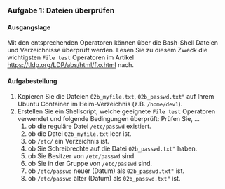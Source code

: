 ### Aufgabe 1: Dateien überprüfen
#### Ausgangslage
Mit den entsprechenden Operatoren können über die Bash-Shell Dateien und Verzeichnisse
überprüft werden. Lesen Sie zu diesem Zweck die wichtigsten ```File test``` Operatoren im Artikel https://tldp.org/LDP/abs/html/fto.html nach.

#### Aufgabestellung
1. Kopieren Sie die Dateien ```02b_myfile.txt```, ```02b_passwd.txt"``` auf Ihrem Ubuntu Container im Heim-Verzeichnis (z.B. ```/home/dev1```).  
2. Erstellen Sie ein Shellscript, welche geeignete ```File test``` Operatoren verwendet und folgende Bedingungen überprüft: Prüfen Sie, ...
   1. ob die reguläre Datei ```/etc/passwd``` existiert.
   2. ob die Datei ```02b_myfile.txt``` leer ist.
   3. ob ```/etc/``` ein Verzeichnis ist.
   4. ob Sie Schreibrechte auf die Datei ```02b_passwd.txt"``` haben.
   5. ob Sie Besitzer von ```/etc/passwd``` sind.
   6. ob Sie in der Gruppe von ```/etc/passwd``` sind.
   7. ob ```/etc/passwd``` neuer (Datum) als ```02b_passwd.txt"``` ist.
   8. ob ```/etc/passwd``` älter (Datum) als ```02b_passwd.txt"``` ist.

